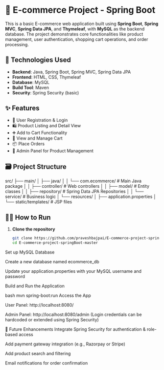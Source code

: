 # 🛒 E-commerce Project - Spring Boot

This is a basic E-commerce web application built using **Spring Boot**, **Spring MVC**, **Spring Data JPA**, and **Thymeleaf**, with **MySQL** as the backend database. The project demonstrates core functionalities like product management, user authentication, shopping cart operations, and order processing.

## 🔧 Technologies Used

- **Backend**: Java, Spring Boot, Spring MVC, Spring Data JPA
- **Frontend**: HTML, CSS, Thymeleaf
- **Database**: MySQL
- **Build Tool**: Maven
- **Security**: Spring Security (basic)

## ✨ Features

- 🔐 User Registration & Login
- 🛍️ Product Listing and Detail View
- ➕ Add to Cart Functionality
- 🛒 View and Manage Cart
- 📦 Place Orders
- 🧑 Admin Panel for Product Management

## 🗃️ Project Structure
src/ ├── main/ │ ├── java/ │ │ └── com.ecommerce/ # Main Java package │ │ ├── controller/ # Web controllers │ │ ├── model/ # Entity classes │ │ ├── repository/ # Spring Data JPA Repositories │ │ └── service/ # Business logic │ └── resources/ │ ├── application.properties │ └── static/templates/ # JSP files


## 🧑‍💻 How to Run

1. **Clone the repository**
   ```bash
   git clone https://github.com/praveshbajpai/E-commerce-project-springBoot-master.git
   cd E-commerce-project-springBoot-master
Set up MySQL Database

Create a new database named ecommerce_db

Update your application.properties with your MySQL username and password

Build and Run the Application

bash
mvn spring-boot:run
Access the App

User Panel: http://localhost:8080/

Admin Panel: http://localhost:8080/admin (Login credentials can be hardcoded or extended using Spring Security)

🔐 Future Enhancements
Integrate Spring Security for authentication & role-based access

Add payment gateway integration (e.g., Razorpay or Stripe)

Add product search and filtering

Email notifications for order confirmation
